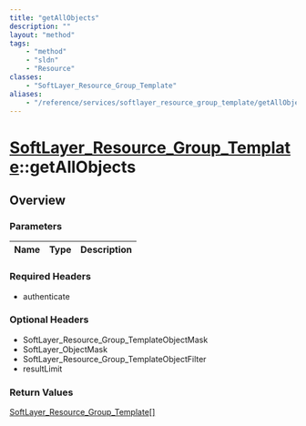 ```yaml
---
title: "getAllObjects"
description: ""
layout: "method"
tags:
    - "method"
    - "sldn"
    - "Resource"
classes:
    - "SoftLayer_Resource_Group_Template"
aliases:
    - "/reference/services/softlayer_resource_group_template/getAllObjects"
---
```

# [SoftLayer_Resource_Group_Template](/reference/services/SoftLayer_Resource_Group_Template)::getAllObjects




## Overview 


### Parameters 
|Name | Type | Description |
| --- | --- | --- |


### Required Headers
* authenticate

### Optional Headers
* SoftLayer_Resource_Group_TemplateObjectMask
* SoftLayer_ObjectMask
* SoftLayer_Resource_Group_TemplateObjectFilter
* resultLimit

### Return Values
<a href='/reference/datatypes/SoftLayer_Resource_Group_Template'>SoftLayer_Resource_Group_Template[] </a>


